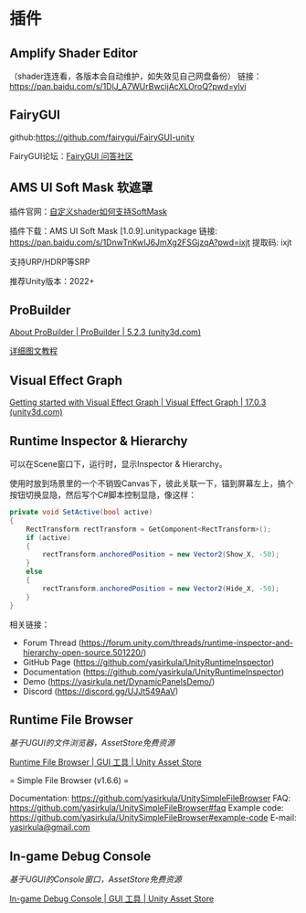 # 插件

## Amplify Shader Editor

（shader连连看，各版本会自动维护，如失效见自己网盘备份）
链接：https://pan.baidu.com/s/1DlJ_A7WUrBwcijAcXLOroQ?pwd=ylvi 



## FairyGUI 

github:https://github.com/fairygui/FairyGUI-unity

FairyGUI论坛：[FairyGUI 问答社区](https://ask.fairygui.com/)



## AMS UI Soft Mask 软遮罩

插件官网：[自定义shader如何支持SoftMask](https://ams.sorialexandre.tech/ui-soft-mask/)

插件下载：AMS UI Soft Mask [1.0.9].unitypackage
链接: https://pan.baidu.com/s/1DnwTnKwIJ6JmXg2FSGjzqA?pwd=ixjt 提取码: ixjt 

支持URP/HDRP等SRP

推荐Unity版本：2022+



## ProBuilder

[About ProBuilder | ProBuilder | 5.2.3 (unity3d.com)](https://docs.unity3d.com/Packages/com.unity.probuilder@5.2/manual/index.html)

[详细图文教程](./插件_ProBuilder教程.md)



## Visual Effect Graph

[Getting started with Visual Effect Graph | Visual Effect Graph | 17.0.3 (unity3d.com)](https://docs.unity3d.com/Packages/com.unity.visualeffectgraph@17.0/manual/GettingStarted.html)



## Runtime Inspector & Hierarchy

可以在Scene窗口下，运行时，显示Inspector & Hierarchy。

使用时放到场景里的一个不销毁Canvas下，彼此关联一下，锚到屏幕左上，搞个按钮切换显隐，然后写个C#脚本控制显隐，像这样：

```c#
private void SetActive(bool active)
{
    RectTransform rectTransform = GetComponent<RectTransform>();
    if (active)
    {
        rectTransform.anchoredPosition = new Vector2(Show_X, -50);
    }
    else
    {
        rectTransform.anchoredPosition = new Vector2(Hide_X, -50);
    }
}
```

相关链接：

- Forum Thread (https://forum.unity.com/threads/runtime-inspector-and-hierarchy-open-source.501220/) 
- GitHub Page (https://github.com/yasirkula/UnityRuntimeInspector) 
- Documentation (https://github.com/yasirkula/UnityRuntimeInspector) 
- Demo (https://yasirkula.net/DynamicPanelsDemo/)
- Discord (https://discord.gg/UJJt549AaV)

## Runtime File Browser

*基于UGUI的文件浏览器，AssetStore免费资源*

[Runtime File Browser | GUI 工具 | Unity Asset Store](https://assetstore.unity.com/packages/tools/gui/runtime-file-browser-113006#reviews)

= Simple File Browser (v1.6.6) =

Documentation: https://github.com/yasirkula/UnitySimpleFileBrowser
FAQ: https://github.com/yasirkula/UnitySimpleFileBrowser#faq
Example code: https://github.com/yasirkula/UnitySimpleFileBrowser#example-code
E-mail: yasirkula@gmail.com



## In-game Debug Console

*基于UGUI的Console窗口，AssetStore免费资源*

[In-game Debug Console | GUI 工具 | Unity Asset Store](https://assetstore.unity.com/packages/tools/gui/in-game-debug-console-68068)



